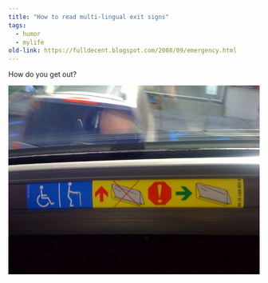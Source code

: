 ```yaml
---
title: "How to read multi-lingual exit signs"
tags: 
  - humor
  - mylife	
old-link: https://fulldecent.blogspot.com/2008/09/emergency.html
---
```


How do you get out?

![Exit sign](/assets/images/2008-09-08-emergency.webp)
